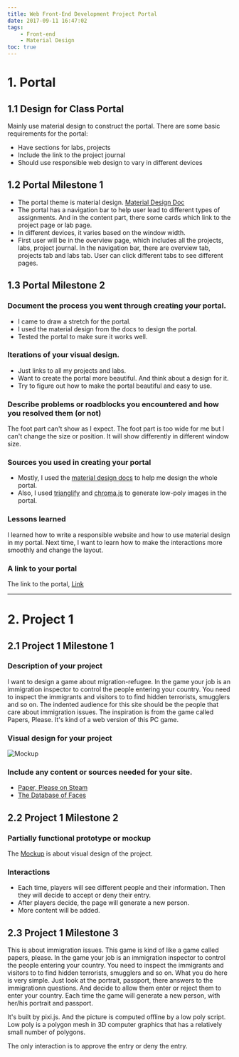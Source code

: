 ```yaml
---
title: Web Front-End Development Project Portal
date: 2017-09-11 16:47:02
tags:
    - Front-end
    - Material Design
toc: true
---
```


# 1. Portal 
## 1.1 Design for Class Portal
Mainly use material design to construct the portal. There are some basic requirements for the portal:

- Have sections for labs, projects
- Include the link to the project journal
- Should use responsible web design to vary in different devices

## 1.2 Portal Milestone 1

- The portal theme is material design. [Material Design Doc](https://material.io/)
- The portal has a navigation bar to help user lead to different types of assignments. And in the content part, there some cards which link to the project page or lab page.
- In different devices, it varies based on the window width.
- First user will be in the overview page, which includes all the projects, labs, project journal. In the navigation bar, there are overview tab, projects tab and labs tab. User can click different tabs to see different pages.

## 1.3 Portal Milestone 2

### Document the process you went through creating your portal.

- I came to draw a stretch for the portal. 
- I used the material design from the docs to design the portal.
- Tested the portal to make sure it works well.

### Iterations of your visual design.

- Just links to all my projects and labs.
- Want to create the portal more beautiful. And think about a design for it.
- Try to figure out how to make the portal beautiful and easy to use.

### Describe problems or roadblocks you encountered and how you resolved them (or not)
The foot part can't show as I expect. The foot part is too wide for me but I can't change the size or position. It will show differently in different window size.

### Sources you used in creating your portal

- Mostly, I used the [material design docs](https://material.io/) to help me design the whole portal. 
- Also, I used [trianglify](http://qrohlf.com/trianglify/) and [chroma.js](http://gka.github.io/chroma.js/) to generate low-poly images in the portal. 

### Lessons learned
I learned how to write a responsible website and how to use material design in my portal. Next time, I want to learn how to make the interactions more smoothly and change the layout.

### A link to your portal
The link to the portal, [Link](http://creative.colorado.edu/~shhu2952/fwd/)

--- 

# 2. Project 1
## 2.1 Project 1 Milestone 1
### Description of your project
<!-- Description of your project including the inspiration, social issue, and intended audience for your site. -->
I want to design a game about migration-refugee. In the game your job is an immigration inspector to control the people entering your country. You need to inspect the immigrants and visitors to to find hidden terrorists, smugglers and so on. The indented audience for this site should be the people that care about immigration issues.  The inspiration is from the game called Papers, Please. It's kind of a web version of this PC game.


### Visual design for your project
<!--  This could be a sample mockup or hand-drawn sketch. You can include multiple designs if you haven't yet decided. -->
![Mockup](http://7xrh75.com1.z0.glb.clouddn.com/Web%20Front-End%20Development%20Project1.jpeg)


### Include any content or sources needed for your site.

- [Paper, Please on Steam](http://store.steampowered.com/app/239030/Papers_Please/)
- [The Database of Faces](http://www.cl.cam.ac.uk/research/dtg/attarchive/facedatabase.html)


## 2.2 Project 1 Milestone 2
### Partially functional prototype or mockup
The [Mockup](http://creative.colorado.edu/~shhu2952/fwd/projects/project1/) is about visual design of the project. 

### Interactions
- Each time, players will see different people and their information. Then they will decide to accept or deny their entry.
- After players decide, the page will generate a new person.
- More content will be added.

## 2.3 Project 1 Milestone 3

This is about immigration issues. This game is kind of like a game called papers, please. In the game your job is an immigration inspector to control the people entering your country. You need to inspect the immigrants and visitors to to find hidden terrorists, smugglers and so on. What you do here is very simple. Just look at the portrait, passport, there answers to the immigrationn questions. And decide to allow them enter or reject them to enter your country. Each time the game will generate a new person, with her/his portrait and passport. 

It's built by pixi.js. And the picture is computed offline by a low poly script. Low poly is a polygon mesh in 3D computer graphics that has a relatively small number of polygons. 

The only interaction is to approve the entry or deny the entry.